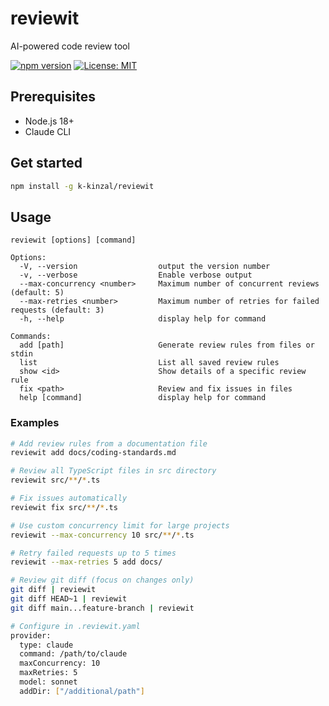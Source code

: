 # reviewit

AI-powered code review tool

[![npm version](https://badge.fury.io/js/reviewit.svg)](https://badge.fury.io/js/reviewit)
[![License: MIT](https://img.shields.io/badge/License-MIT-yellow.svg)](https://opensource.org/licenses/MIT)

## Prerequisites

- Node.js 18+
- Claude CLI

## Get started

```bash
npm install -g k-kinzal/reviewit
```

## Usage

```
reviewit [options] [command]

Options:
  -V, --version                  output the version number
  -v, --verbose                  Enable verbose output
  --max-concurrency <number>     Maximum number of concurrent reviews (default: 5)
  --max-retries <number>         Maximum number of retries for failed requests (default: 3)
  -h, --help                     display help for command

Commands:
  add [path]                     Generate review rules from files or stdin
  list                           List all saved review rules
  show <id>                      Show details of a specific review rule
  fix <path>                     Review and fix issues in files
  help [command]                 display help for command
```

### Examples

```bash
# Add review rules from a documentation file
reviewit add docs/coding-standards.md

# Review all TypeScript files in src directory
reviewit src/**/*.ts

# Fix issues automatically
reviewit fix src/**/*.ts

# Use custom concurrency limit for large projects
reviewit --max-concurrency 10 src/**/*.ts

# Retry failed requests up to 5 times
reviewit --max-retries 5 add docs/

# Review git diff (focus on changes only)
git diff | reviewit
git diff HEAD~1 | reviewit
git diff main...feature-branch | reviewit

# Configure in .reviewit.yaml
provider:
  type: claude
  command: /path/to/claude
  maxConcurrency: 10
  maxRetries: 5
  model: sonnet
  addDir: ["/additional/path"]
```